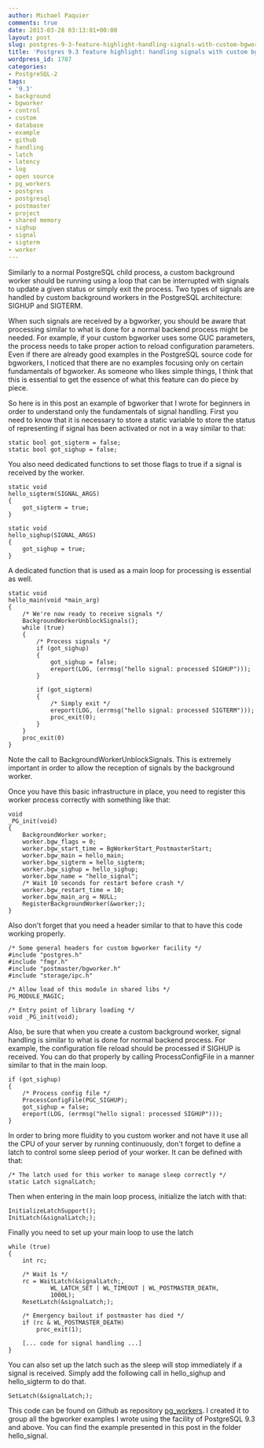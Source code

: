 ```yaml
---
author: Michael Paquier
comments: true
date: 2013-03-28 03:13:01+00:00
layout: post
slug: postgres-9-3-feature-highlight-handling-signals-with-custom-bgworkers
title: 'Postgres 9.3 feature highlight: handling signals with custom bgworkers'
wordpress_id: 1787
categories:
- PostgreSQL-2
tags:
- '9.3'
- background
- bgworker
- control
- custom
- database
- example
- github
- handling
- latch
- latency
- log
- open source
- pg_workers
- postgres
- postgresql
- postmaster
- project
- shared memory
- sighup
- signal
- sigterm
- worker
---
```


Similarly to a normal PostgreSQL child process, a custom background worker should be running using a loop that can be interrupted with signals to update a given status or simply exit the process. Two types of signals are handled by custom background workers in the PostgreSQL architecture: SIGHUP and SIGTERM.

When such signals are received by a bgworker, you should be aware that processing similar to what is done for a normal backend process might be needed. For example, if your custom bgworker uses some GUC parameters, the process needs to take proper action to reload configuration parameters. Even if there are already good examples in the PostgreSQL source code for bgworkers, I noticed that there are no examples focusing only on certain fundamentals of bgworker. As someone who likes simple things, I think that this is essential to get the essence of what this feature can do piece by piece. 

So here is in this post an example of bgworker that I wrote for beginners in order to understand only the fundamentals of signal handling. First you need to know that it is necessary to store a static variable to store the status of representing if signal has been activated or not in a way similar to that:

    static bool got_sigterm = false;
    static bool got_sighup = false;

You also need dedicated functions to set those flags to true if a signal is received by the worker.

    static void
    hello_sigterm(SIGNAL_ARGS)
    {
        got_sigterm = true;
    }
    
    static void
    hello_sighup(SIGNAL_ARGS)
    {
        got_sighup = true;
    }

A dedicated function that is used as a main loop for processing is essential as well.

    static void
    hello_main(void *main_arg)
    {
        /* We're now ready to receive signals */
        BackgroundWorkerUnblockSignals();
        while (true)
        {
            /* Process signals */
            if (got_sighup)
            {
                got_sighup = false;
                ereport(LOG, (errmsg("hello signal: processed SIGHUP")));
            }
    
            if (got_sigterm)
            {
                /* Simply exit */
                ereport(LOG, (errmsg("hello signal: processed SIGTERM")));
                proc_exit(0);
            }
        }
        proc_exit(0)
    }

Note the call to BackgroundWorkerUnblockSignals. This is extremely important in order to allow the reception of signals by the background worker.

Once you have this basic infrastructure in place, you need to register this worker process correctly with something like that:

    void
    _PG_init(void)
    {
        BackgroundWorker worker;
        worker.bgw_flags = 0;
        worker.bgw_start_time = BgWorkerStart_PostmasterStart;
        worker.bgw_main = hello_main;
        worker.bgw_sigterm = hello_sigterm;
        worker.bgw_sighup = hello_sighup;
        worker.bgw_name = "hello_signal";
        /* Wait 10 seconds for restart before crash */
        worker.bgw_restart_time = 10;
        worker.bgw_main_arg = NULL;
        RegisterBackgroundWorker(&worker;);
    }

Also don't forget that you need a header similar to that to have this code working properly.

    /* Some general headers for custom bgworker facility */
    #include "postgres.h"
    #include "fmgr.h"
    #include "postmaster/bgworker.h"
    #include "storage/ipc.h"
    
    /* Allow load of this module in shared libs */
    PG_MODULE_MAGIC;
    
    /* Entry point of library loading */
    void _PG_init(void);

Also, be sure that when you create a custom background worker, signal handling is similar to what is done for normal backend process. For example, the configuration file reload should be processed if SIGHUP is received. You can do that properly by calling ProcessConfigFile in a manner similar to that in the main loop.

    if (got_sighup)
    {
        /* Process config file */
        ProcessConfigFile(PGC_SIGHUP);
        got_sighup = false;
        ereport(LOG, (errmsg("hello signal: processed SIGHUP")));
    }

In order to bring more fluidity to you custom worker and not have it use all the CPU of your server by running continuously, don't forget to define a latch to control some sleep period of your worker. It can be defined with that:

    /* The latch used for this worker to manage sleep correctly */
    static Latch signalLatch;

Then when entering in the main loop process, initialize the latch with that:

    InitializeLatchSupport();
    InitLatch(&signalLatch;);

Finally you need to set up your main loop to use the latch

    while (true)
    {
        int rc;
    
        /* Wait 1s */
        rc = WaitLatch(&signalLatch;,
                WL_LATCH_SET | WL_TIMEOUT | WL_POSTMASTER_DEATH,
                1000L);
        ResetLatch(&signalLatch;);
        
        /* Emergency bailout if postmaster has died */
        if (rc & WL_POSTMASTER_DEATH)
            proc_exit(1);
        
        [... code for signal handling ...]
    }

You can also set up the latch such as the sleep will stop immediately if a signal is received. Simply add the following call in hello_sighup and hello_sigterm to do that.

    SetLatch(&signalLatch;);

This code can be found on Github as repository [pg_workers](https://github.com/michaelpq/pg_workers). I created it to group all the bgworker examples I wrote using the facility of PostgreSQL 9.3 and above. You can find the example presented in this post in the folder hello_signal.
